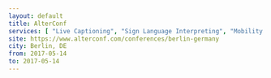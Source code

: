 ```yaml
---
layout: default
title: AlterConf
services: [ "Live Captioning", "Sign Language Interpreting", "Mobility Access", "Childcare", "Restrooms: All-Gender / Gender-Neutral" ]
site: https://www.alterconf.com/conferences/berlin-germany
city: Berlin, DE
from: 2017-05-14
to: 2017-05-14
---
```

